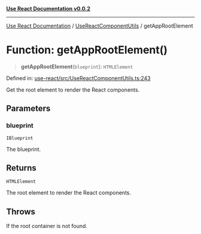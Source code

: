 [**Use React Documentation v0.0.2**](../../README.md)

***

[Use React Documentation](../../modules.md) / [UseReactComponentUtils](../README.md) / getAppRootElement

# Function: getAppRootElement()

> **getAppRootElement**(`blueprint`): `HTMLElement`

Defined in: [use-react/src/UseReactComponentUtils.ts:243](https://github.com/stonemjs/use-react/blob/50c96852bd65a75b7f2a00786393fb0c90af6da8/src/UseReactComponentUtils.ts#L243)

Get the root element to render the React components.

## Parameters

### blueprint

`IBlueprint`

The blueprint.

## Returns

`HTMLElement`

The root element to render the React components.

## Throws

If the root container is not found.
